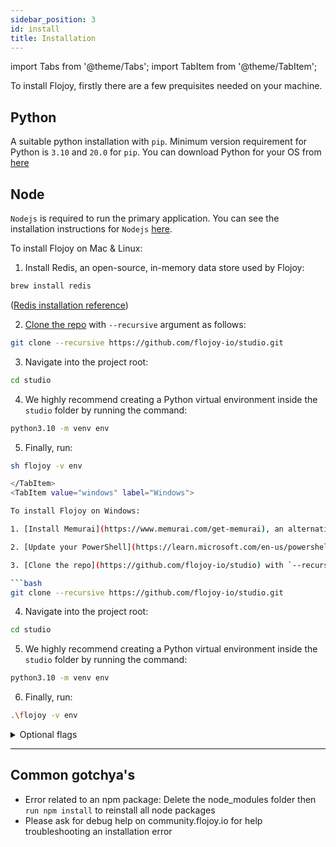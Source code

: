 ```yaml
---
sidebar_position: 3
id: install
title: Installation
---
```


import Tabs from '@theme/Tabs';
import TabItem from '@theme/TabItem';

To install Flojoy, firstly there are a few prequisites needed on your machine.

## Python

A suitable python installation with `pip`. Minimum version requirement for Python is `3.10` and `20.0` for `pip`. You can download Python for your OS from [here](https://www.python.org/downloads/)

## Node
`Nodejs` is required to run the primary application. You can see the installation instructions for `Nodejs` [here](https://nodejs.org/en/download/package-manager/).

<Tabs groupId="platform" queryString="platform">
  
<TabItem value="unix" label="Mac & Linux">

To install Flojoy on Mac & Linux:

1. Install Redis, an open-source, in-memory data store used by Flojoy:

```bash
brew install redis
```

([Redis installation reference](https://redis.io/docs/getting-started/installation/))

2. [Clone the repo](https://github.com/flojoy-io/studio) with `--recursive` argument as follows: 

```bash
git clone --recursive https://github.com/flojoy-io/studio.git
```

3. Navigate into the project root:

```bash
cd studio
```

4. We highly recommend creating a Python virtual environment inside the `studio` folder by running the command:

```bash
python3.10 -m venv env
```

5. Finally, run:

```bash
sh flojoy -v env

</TabItem>
<TabItem value="windows" label="Windows">

To install Flojoy on Windows:

1. [Install Memurai](https://www.memurai.com/get-memurai), an alternative to Redis for Windows

2. [Update your PowerShell](https://learn.microsoft.com/en-us/powershell/scripting/install/installing-powershell-on-windows) to at least >=v7.0.0

3. [Clone the repo](https://github.com/flojoy-io/studio) with `--recursive` argument as follows: 

```bash
git clone --recursive https://github.com/flojoy-io/studio.git
```

4. Navigate into the project root:

```bash
cd studio
```

5. We highly recommend creating a Python virtual environment inside the `studio` folder by running the command:

```bash
python3.10 -m venv env
```

6. Finally, run:

```bash
.\flojoy -v env
``` 

</TabItem>
  
</Tabs>

<details>
<summary>Optional flags</summary>
  <ul>
    <li><code>-v</code> provides the path to the Python virtual environment</li>
    <li><code>-r</code> shuts down the existing redis server and spin up a fresh one</li>
    <li><code>-n</code> skips installing the Node packages in package.json</li>
    <li><code>-p</code> skips installing the Python packages in requirements.txt</li>
    <li><code>-P</code> runs the backend server on a specific port</li>
  </ul>
</details>

***

## Common gotchya's

- Error related to an npm package: Delete the node_modules folder then `run npm install` to reinstall all node packages
- Please ask for debug help on community.flojoy.io for help troubleshooting an installation error
